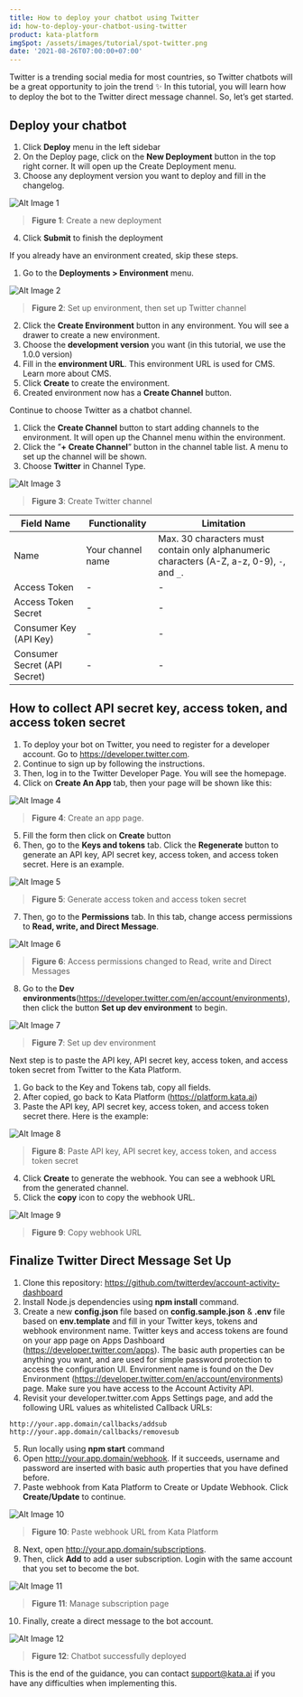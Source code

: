 ```yaml
---
title: How to deploy your chatbot using Twitter
id: how-to-deploy-your-chatbot-using-twitter
product: kata-platform
imgSpot: /assets/images/tutorial/spot-twitter.png
date: '2021-08-26T07:00:00+07:00'
---
```


Twitter is a trending social media for most countries, so Twitter chatbots will be a great opportunity to join the trend ✨ In this tutorial, you will learn how to deploy the bot to the Twitter direct message channel. So, let’s get started.

## Deploy your chatbot

1. Click **Deploy** menu in the left sidebar
2. On the Deploy page, click on the **New Deployment** button in the top right corner. It will open up the Create Deployment menu.
3. Choose any deployment version you want to deploy and fill in the changelog.

![Alt Image 1](https://lh3.googleusercontent.com/7qQL-bT11-PszbC2Y92kcZ_Avayic4bKR4k82jquDTH2_iRs6a6ZL0b7gN8-1cqfvLEtUYZl_l20Tq885jwkx4lU8lI_Gs6lpKD42MCJoP7OQqIttgLTk4O_i6hQiRj1hlE6aPwH)

> **Figure 1**: Create a new deployment

4. Click **Submit** to finish the deployment

If you already have an environment created, skip these steps.

1. Go to the **Deployments > Environment** menu.

![Alt Image 2](https://lh3.googleusercontent.com/wRHYa5fPbW012q3q7JqosoR9qq5R72aafskrbpILMMs2akEXy50LRF5uTJ2XjYBou26sv8s3K6p0K-Zy1oySuvP5k1F6wGwJrXJGjRuZmHvrJFIny_jjED9ZxrVvBZU06yHbaF2A)

> **Figure 2**: Set up environment, then set up Twitter channel

2. Click the **Create Environment** button in any environment. You will see a drawer to create a new environment.
3. Choose the **development version** you want (in this tutorial, we use the 1.0.0 version)
4. Fill in the **environment URL**. This environment URL is used for CMS. Learn more about CMS.
5. Click **Create** to create the environment.
6. Created environment now has a **Create Channel** button.

Continue to choose Twitter as a chatbot channel.

1. Click the **Create Channel** button to start adding channels to the environment. It will open up the Channel menu within the environment.
2. Click the ”**+ Create Channel**” button in the channel table list. A menu to set up the channel will be shown.
3. Choose **Twitter** in Channel Type.

![Alt Image 3](https://lh6.googleusercontent.com/1e60t2rOsNQc8QysllKO4gxIGwEvSVapL7El-Ju2VlcCIOTxWnXSGpAXlMgo4VPSAGuhXcImhbyVTHrDO8ZB1VESeV7HcOuUpQnHN8JWxispwE6xCTaFL7ade6q078byGAiDrTNY)

> **Figure 3**: Create Twitter channel

| Field Name                   | Functionality     | Limitation                                                                                  |
| ---------------------------- | ----------------- | ------------------------------------------------------------------------------------------- |
| Name                         | Your channel name | Max. 30 characters must contain only alphanumeric characters (A-Z, a-z, 0-9), `-`, and `_`. |
| Access Token                 | -                 | -                                                                                           |
| Access Token Secret          | -                 | -                                                                                           |
| Consumer Key (API Key)       | -                 | -                                                                                           |
| Consumer Secret (API Secret) | -                 | -                                                                                           |

## How to collect API secret key, access token, and access token secret

1. To deploy your bot on Twitter, you need to register for a developer account. Go to <a href="https://developer.twitter.com" target="_blank"><span>http</span>s://developer.twitter.com</a>.
2. Continue to sign up by following the instructions.
3. Then, log in to the Twitter Developer Page. You will see the homepage.
4. Click on **Create An App** tab, then your page will be shown like this:

![Alt Image 4](https://lh3.googleusercontent.com/OdoqY_qeP64uzlsZr24JrRhbepoqrtymPXC86F0UaqBZW06e0VVObF7AEVWanBSfZ4KqUf4O6F_W9CUKJe1d8lv8HDaUKk4DW8xJ48Hb43toCvGUbUoElNMn91GUndJiiCaZL5SM)

> **Figure 4**: Create an app page.

5. Fill the form then click on **Create** button
6. Then, go to the **Keys and tokens** tab. Click the **Regenerate** button to generate an API key, API secret key, access token, and access token secret. Here is an example.

![Alt Image 5](https://lh3.googleusercontent.com/J3bW4olVVvCgmk6gWQSarPoilsfpbBug3eTpt2TIX1JiZ8b1Io6rWnvy4yeneEfOGqxv1wFZ4MNS4R1oijEAy8uSJeV8Hd6ZGjIuZ6t4C5PY-Sd6yd_gxwOA0vtpEG4R_iNl15HS)

> **Figure 5**: Generate access token and access token secret

7. Then, go to the **Permissions** tab. In this tab, change access permissions to **Read, write, and Direct Message**.

![Alt Image 6](https://lh4.googleusercontent.com/Ngs3Mz1H6fqS-Ahzg_U3lryRdolxVmHJhe0l0BsnQz7CqCaX86UQrpRrSnmuwdL01nSCc4izMjfF6hbotLrgCT9Se0bWWX5fTqGV6Z3l5vQC1IimlqXGanzOHJDL4XU4yg5AItdS)

> **Figure 6**: Access permissions changed to Read, write and Direct Messages

8. Go to the **Dev environments**(<a href="https://developer.twitter.com/en/account/environments" target="_blank"><span>http</span>s://developer.twitter.com/en/account/environments</a>), then click the button **Set up dev environment** to begin.

![Alt Image 7](https://lh5.googleusercontent.com/c8SvPV8iNJ9XguqhDTmpkoW818z6RwCWJCJHwIm2bN9JEe8zpJvr3PVqKiJYnajFLqg81ElyWMovUXDaJPc55GAxFfz1usWVhzgXcEUZ8dTe4u1UN22OaTJqnBmXYyOlr5M3Jgq_)

> **Figure 7**: Set up dev environment

Next step is to paste the API key, API secret key, access token, and access token secret from Twitter to the Kata Platform.

1. Go back to the Key and Tokens tab, copy all fields.
2. After copied, go back to Kata Platform (<a href="https://platform.kata.ai" target="_blank"><span>http</span>s://platform.kata.ai</a>)
3. Paste the API key, API secret key, access token, and access token secret there. Here is the example:

![Alt Image 8](https://lh3.googleusercontent.com/V95HDF2NSwY1aGlOR5YeLFWUK_zps9qY_YF_F_bRR4RHtAzDUBmFTiDndTzg4pbXfO-Ln6UBIs-bze3erosAnFcsQt7r8s8TsgKaMEMDZ3u4ZTG0nqPvl0UnIBcMsXpxWMIUwk3A)

> **Figure 8**: Paste API key, API secret key, access token, and access token secret

4. Click **Create** to generate the webhook. You can see a webhook URL from the generated channel.
5. Click the **copy** icon to copy the webhook URL.

![Alt Image 9](https://lh5.googleusercontent.com/n7IGyBPqnBHf10rJlb_M9l0x-xWobhxutiRor9wP0r259gsxGPxHvQS7IipXIqpcLk7FAXoC-edU9X2aPh_8tThKrgwslWgAsDiZhUdOJLZb9MMcA96l8syZL3FINaPbN1i-dXDb)

> **Figure 9**: Copy webhook URL

## Finalize Twitter Direct Message Set Up

1. Clone this repository: <a href="https://github.com/twitterdev/account-activity-dashboard" target="_blank"><span>http</span>s://github.com/twitterdev/account-activity-dashboard</a>
2. Install Node.js dependencies using **npm install** command.
3. Create a new **config.json** file based on **config.sample.json** & **.env** file based on **env.template** and fill in your Twitter keys, tokens and webhook environment name. Twitter keys and access tokens are found on your app page on Apps Dashboard (<a href="https://developer.twitter.com/apps" target="_blank"><span>http</span>s://developer.twitter.com/apps</a>). The basic auth properties can be anything you want, and are used for simple password protection to access the configuration UI. Environment name is found on the Dev Environment (<a href="https://developer.twitter.com/en/account/environments" target="_blank"><span>http</span>s://developer.twitter.com/en/account/environments</a>) page. Make sure you have access to the Account Activity API.
4. Revisit your developer.twitter.com Apps Settings page, and add the following URL values as whitelisted Callback URLs:

```
http://your.app.domain/callbacks/addsub
http://your.app.domain/callbacks/removesub
```

5. Run locally using **npm start** command
6. Open <a href="http://your.app.domain/webhook" target="_blank"><span>htt</span>p://your.app.domain/webhook</a>. If it succeeds, username and password are inserted with basic auth properties that you have defined before.
7. Paste webhook from Kata Platform to Create or Update Webhook. Click **Create/Update** to continue.

![Alt Image 10](https://lh6.googleusercontent.com/s5aMas6GBzvQLEj8svcnhx-XSbvFvC1mLD9aLi81-PJtABsPXZpPzSO3MLzdAdH_Y7lQ_4ZfOly5WA8_8JQq-EPyZUsoOZyM20F39D9HaYmmvgA1oa1Na5Dqq7jdZjDPsjq3EHvQ)

> **Figure 10**: Paste webhook URL from Kata Platform

8. Next, open <a href="http://your.app.domain/subscriptions" target="_blank"><span>htt</span>p://your.app.domain/subscriptions</a>.
9. Then, click **Add** to add a user subscription. Login with the same account that you set to become the bot.

![Alt Image 11](https://lh3.googleusercontent.com/3QZFpJZPNLFUrSARVYQTxDFTMWKzv1yfKBXhKn7-bEsuMnWCsHJuoggMR-gn4mmnLd2jJ7eyKG-OlgOC2fo7XgpJ0jAbyO-4QJax-YJsezFk4Pq7clcrs7UWOdrBkOyUDGVAcEbT)

> **Figure 11**: Manage subscription page

10. Finally, create a direct message to the bot account.

![Alt Image 12](https://lh3.googleusercontent.com/8eja7sV-2GkYVeLQOT-WtVKvgJVXJyuTxKdb1HBOEawPE2aq_KWEWJ9BgPVdHgR3LxYDvaMxUL1xynFc1jW3Hn7-WiDiQHhggcteVo44qbU0qE5wA5gEgQldHW0pp2s12veEv85p)

> **Figure 12**: Chatbot successfully deployed

This is the end of the guidance, you can contact support@kata.ai if you have any difficulties when implementing this.
